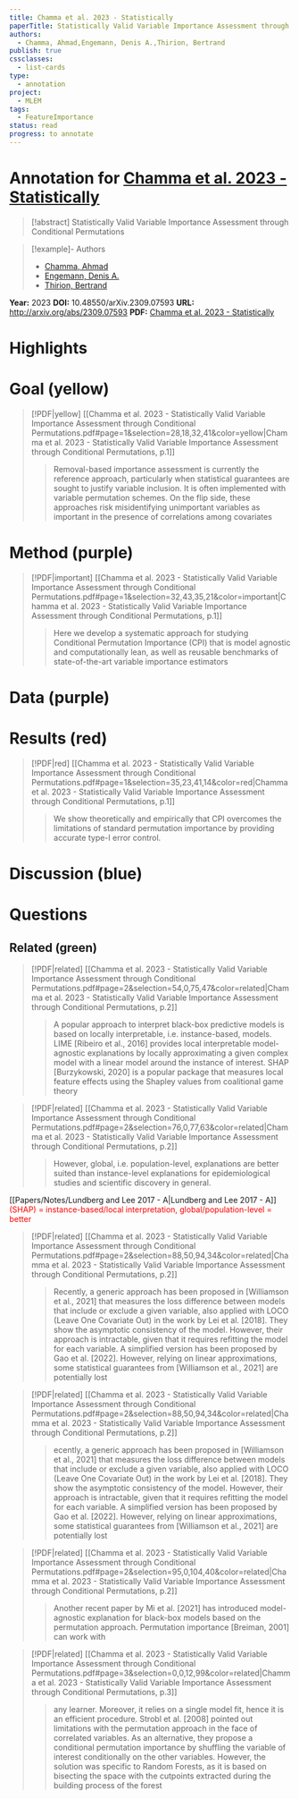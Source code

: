 ```yaml
---
title: Chamma et al. 2023 - Statistically
paperTitle: Statistically Valid Variable Importance Assessment through Conditional Permutations
authors:
  - Chamma, Ahmad,Engemann, Denis A.,Thirion, Bertrand
publish: true
cssclasses:
  - list-cards
type:
  - annotation
project:
  - MLEM
tags:
  - FeatureImportance
status: read
progress: to annotate
---
```

# Annotation for [Chamma et al. 2023 - Statistically](Papers/References/Chamma%20et%20al.%202023%20-%20Statistically)

> [!abstract] Statistically Valid Variable Importance Assessment through Conditional Permutations

> [!example]- Authors
> - [Chamma, Ahmad](Chamma%2C%20Ahmad)
> - [Engemann, Denis A.](Engemann%2C%20Denis%20A.)
> - [Thirion, Bertrand](Thirion%2C%20Bertrand)

**Year:** 2023
**DOI:** 10.48550/arXiv.2309.07593
**URL:** http://arxiv.org/abs/2309.07593
**PDF:** [Chamma et al. 2023 - Statistically](Papers/PDFs/Chamma%20et%20al.%202023%20-%20Statistically%20Valid%20Variable%20Importance%20Assessment%20through%20Conditional%20Permutations.pdf)

# Highlights 


# Goal (yellow)


> [!PDF|yellow] [[Chamma et al. 2023 - Statistically Valid Variable Importance Assessment through Conditional Permutations.pdf#page=1&selection=28,18,32,41&color=yellow|Chamma et al. 2023 - Statistically Valid Variable Importance Assessment through Conditional Permutations, p.1]]
> > Removal-based importance assessment is currently the reference approach, particularly when statistical guarantees are sought to justify variable inclusion. It is often implemented with variable permutation schemes. On the flip side, these approaches risk misidentifying unimportant variables as important in the presence of correlations among covariates


# Method (purple)


> [!PDF|important] [[Chamma et al. 2023 - Statistically Valid Variable Importance Assessment through Conditional Permutations.pdf#page=1&selection=32,43,35,21&color=important|Chamma et al. 2023 - Statistically Valid Variable Importance Assessment through Conditional Permutations, p.1]]
> > Here we develop a systematic approach for studying Conditional Permutation Importance (CPI) that is model agnostic and computationally lean, as well as reusable benchmarks of state-of-the-art variable importance estimators


# Data (purple)


# Results (red)


> [!PDF|red] [[Chamma et al. 2023 - Statistically Valid Variable Importance Assessment through Conditional Permutations.pdf#page=1&selection=35,23,41,14&color=red|Chamma et al. 2023 - Statistically Valid Variable Importance Assessment through Conditional Permutations, p.1]]
> > We show theoretically and empirically that CPI overcomes the limitations of standard permutation importance by providing accurate type-I error control.


# Discussion (blue)


# Questions


## Related (green)


> [!PDF|related] [[Chamma et al. 2023 - Statistically Valid Variable Importance Assessment through Conditional Permutations.pdf#page=2&selection=54,0,75,47&color=related|Chamma et al. 2023 - Statistically Valid Variable Importance Assessment through Conditional Permutations, p.2]]
> > A popular approach to interpret black-box predictive models is based on locally interpretable, i.e. instance-based, models. LIME [Ribeiro et al., 2016] provides local interpretable model-agnostic explanations by locally approximating a given complex model with a linear model around the instance of interest. SHAP [Burzykowski, 2020] is a popular package that measures local feature effects using the Shapley values from coalitional game theory

> [!PDF|related] [[Chamma et al. 2023 - Statistically Valid Variable Importance Assessment through Conditional Permutations.pdf#page=2&selection=76,0,77,63&color=related|Chamma et al. 2023 - Statistically Valid Variable Importance Assessment through Conditional Permutations, p.2]]
> > However, global, i.e. population-level, explanations are better suited than instance-level explanations for epidemiological studies and scientific discovery in general.

[[Papers/Notes/Lundberg and Lee 2017 - A|Lundberg and Lee 2017 - A]] <font color="#ff0000">(SHAP) = instance-based/local interpretation, global/population-level = better</font>

> [!PDF|related] [[Chamma et al. 2023 - Statistically Valid Variable Importance Assessment through Conditional Permutations.pdf#page=2&selection=88,50,94,34&color=related|Chamma et al. 2023 - Statistically Valid Variable Importance Assessment through Conditional Permutations, p.2]]
> > Recently, a generic approach has been proposed in [Williamson et al., 2021] that measures the loss difference between models that include or exclude a given variable, also applied with LOCO (Leave One Covariate Out) in the work by Lei et al. [2018]. They show the asymptotic consistency of the model. However, their approach is intractable, given that it requires refitting the model for each variable. A simplified version has been proposed by Gao et al. [2022]. However, relying on linear approximations, some statistical guarantees from [Williamson et al., 2021] are potentially lost


> [!PDF|related] [[Chamma et al. 2023 - Statistically Valid Variable Importance Assessment through Conditional Permutations.pdf#page=2&selection=88,50,94,34&color=related|Chamma et al. 2023 - Statistically Valid Variable Importance Assessment through Conditional Permutations, p.2]]
> > ecently, a generic approach has been proposed in [Williamson et al., 2021] that measures the loss difference between models that include or exclude a given variable, also applied with LOCO (Leave One Covariate Out) in the work by Lei et al. [2018]. They show the asymptotic consistency of the model. However, their approach is intractable, given that it requires refitting the model for each variable. A simplified version has been proposed by Gao et al. [2022]. However, relying on linear approximations, some statistical guarantees from [Williamson et al., 2021] are potentially lost


> [!PDF|related] [[Chamma et al. 2023 - Statistically Valid Variable Importance Assessment through Conditional Permutations.pdf#page=2&selection=95,0,104,40&color=related|Chamma et al. 2023 - Statistically Valid Variable Importance Assessment through Conditional Permutations, p.2]]
> > Another recent paper by Mi et al. [2021] has introduced model-agnostic explanation for black-box models based on the permutation approach. Permutation importance [Breiman, 2001] can work with

> [!PDF|related] [[Chamma et al. 2023 - Statistically Valid Variable Importance Assessment through Conditional Permutations.pdf#page=3&selection=0,0,12,99&color=related|Chamma et al. 2023 - Statistically Valid Variable Importance Assessment through Conditional Permutations, p.3]]
> > any learner. Moreover, it relies on a single model fit, hence it is an efficient procedure. Strobl et al. [2008] pointed out limitations with the permutation approach in the face of correlated variables. As an alternative, they propose a conditional permutation importance by shuffling the variable of interest conditionally on the other variables. However, the solution was specific to Random Forests, as it is based on bisecting the space with the cutpoints extracted during the building process of the forest




